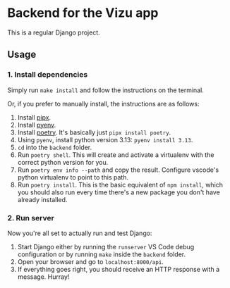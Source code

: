 # Backend for the Vizu app

This is a regular Django project.

## Usage

### 1. Install dependencies

Simply run `make install` and follow the instructions on the terminal.

Or, if you prefer to manually install, the instructions are as follows:

1. Install [pipx](https://pipx.pypa.io/latest/).
2. Install [pyenv](https://github.com/pyenv/pyenv?tab=readme-ov-file#getting-pyenv).
3. Install [poetry](https://python-poetry.org/docs/#installation). It's basically just `pipx install poetry`.
4. Using `pyenv`, install python version 3.13: `pyenv install 3.13`.
5. `cd` into the `backend` folder.
6. Run `poetry shell`. This will create and activate a virtualenv with the correct python version for you.
7. Run `poetry env info --path` and copy the result. Configure vscode's python virtualenv to point to this path.
8. Run `poetry install`. This is the basic equivalent of `npm install`, which you should also run every time there's a new package you don't have already installed.

### 2. Run server

Now you're all set to actually run and test Django:

1. Start Django either by running the `runserver` VS Code debug configuration or by running `make` inside the `backend` folder.
2. Open your browser and go to `localhost:8000/api`.
3. If everything goes right, you should receive an HTTP response with a message. Hurray!
